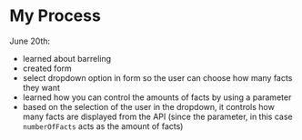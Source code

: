 # My Process

June 20th:
  * learned about barreling
  * created form
  * select dropdown option in form so the user can choose how many facts they want
  * learned how you can control the amounts of facts by using a parameter
  * based on the selection of the user in the dropdown, it controls how many facts are displayed from the API (since the parameter, in this case `numberOfFacts` acts as the amount of facts)